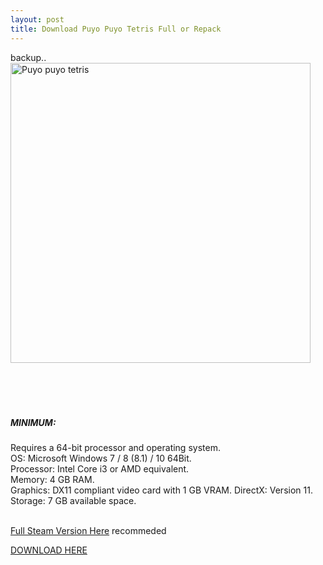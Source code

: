 ```yaml
---
layout: post
title: Download Puyo Puyo Tetris Full or Repack
---
```

backup.. <br>
<img align="center" alt="Puyo puyo tetris" src="https://steamcdn-a.akamaihd.net/steam/apps/546050/ss_bad1d01c91da284c8026f236c5970fadca4a42dc.1920x1080.jpg?t=1587495022" width="480px"/><br>
<br>
<br>
<br>
<br>
##### MINIMUM:
 
Requires a 64-bit processor and operating system.<br>
OS: Microsoft Windows 7 / 8 (8.1) / 10 64Bit. <br>
Processor: Intel Core i3 or AMD equivalent. <br>
Memory: 4 GB RAM. <br>
Graphics: DX11 compliant video card with 1 GB VRAM. 
DirectX: Version 11. <br>
Storage: 7 GB available space. <br>
<br>



[Full Steam Version Here](https://semawur.com/KJbkwOljA) recommeded
<br>

[DOWNLOAD HERE](https://semawur.com/Y1hJgX)
